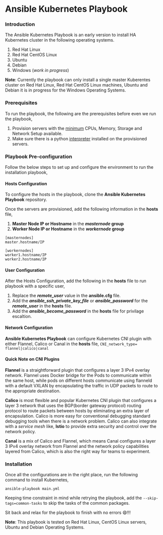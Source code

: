 # Ansible Kubernetes Playbook

### Introduction
The Ansible Kubernetes Playbook is an early version to install HA Kubernetes cluster in the following operating systems.
1. Red Hat Linux
2. Red Hat CentOS Linux
2. Ubuntu 
3. Debian
5. Windows (_work in progress_)

**Note**: Currently the playbook can only install a single master Kuberentes cluster on Red Hat Linux, Red Hat CentOS Linux machines, Ubuntu and Debian it is in progress for the Windows Operating Systems.

### Prerequisites
To run the playbook, the following are the prerequisites before even we run the playbook,

1. Provision servers with the [minimum](https://kubernetes.io/docs/setup/independent/install-kubeadm/#before-you-begin) CPUs, Memory, Storage and Network Setup available.
2. Make sure there is a python [interpreter](https://docs.ansible.com/ansible/latest/reference_appendices/python_3_support.html#python-3-support) installed on the provisioned servers. 

### Playbook Pre-configuration
Follow the below steps to set up and configure the environment to run the installation playbook,

#### Hosts Configuration 
To configure the hosts in the playbook, clone the **Ansible Kubernetes Playbook** repository.

Once the servers are provisioned, add the following information in the **hosts** file, 
1. **Master Node IP or Hostname** in the **_masternode_ group**
2. **Worker Node IP or Hostname** in the **_workernode_ group**

``` 
[masternodes]
master.hostname/IP

[workernodes]
worker1.hostname/IP
worker2.hostname/IP 
```

#### User Configuration
After the Hosts Configuration, add the following in the **hosts** file to run playbook with a specific user, 
1. Replace the **_remote\_user_** value in the **ansible.cfg** file.
2. Add the **_ansible\_ssh\_private\_key\_file_** or **_ansible\_password_** for the **_remote\_user_** in the **hosts** file.
3. Add the **_ansible\_become\_password_** in the **hosts** file for privilage escaltion.

#### Network Configuration
**Ansible Kubernetes Playbook** can configure Kubernetes CNI plugin with either Flannel, Calico or Canal in the **hosts** file,
```CNI_network_type= flannel|calico|canal ```

#### Quick Note on CNI Plugins
**Flannel** is a straightforward plugin that configures a layer 3 IPv4 overlay network. Flannel uses Docker bridge for the Pods to communicate within the same host, while pods on different hosts communicate using flanneld with a default VXLAN by encapsulating the traffic in UDP packets to route to the appropriate destination.

**Calico** is most flexible and popular Kubernetes CNI plugin that configures a layer 3 network that uses the BGP(border gateway protocol) routing protocol to route packets between hosts by eliminating an extra layer of encapsulation. Calico is more easy for conventional debugging standard debugging tools when there is a network problem. Calico can also integrate with a _service mesh_ like, **Istio** to provide extra security and control over the network policy.

**Canal** is a mix of Calico and Flannel, which means Canal configures a layer 3 IPv4 overlay network from Flannel and the network policy capabilities layered from Calico, which is also the right way for teams to experiment.

### Installation

Once all the configurations are in the right place, run the following command to install Kubernetes,

``` ansible-playbook main.yml ```

Keeping time constraint in mind while retrying the playbook, add the ```--skip-tags=common-tasks``` to skip the tasks of the common packages.

Sit back and relax for the playbook to finish with no errors :smile:!!!


**Note**: This playbook is tested on Red Hat Linux, CentOS Linux servers, Ubuntu and Debian Operating Systems.